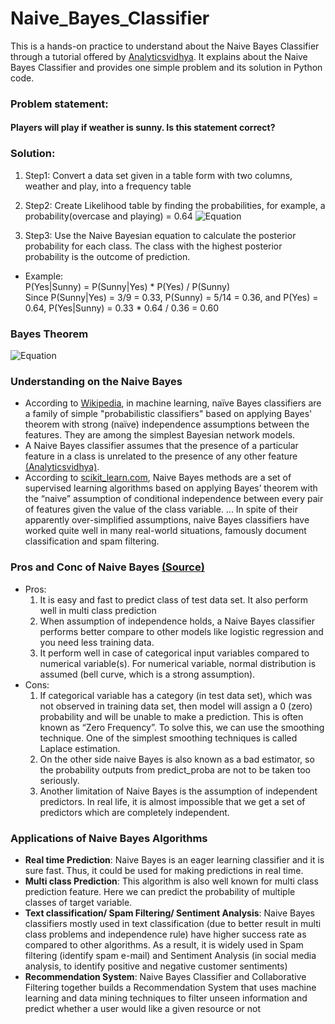 # Naive_Bayes_Classifier

This is a hands-on practice to understand about the Naive Bayes Classifier through a tutorial offered by [Analyticsvidhya](https://www.analyticsvidhya.com/blog/2017/09/naive-bayes-explained/?). It explains about the Naive Bayes Classifier and provides one simple problem and its solution in Python code.


### Problem statement:
#### Players will play if weather is sunny. Is this statement correct?


### Solution:
1. Step1: Convert a data set given in a table form with two columns, weather and play, into a frequency table

2. Step2: Create Likelihood table by finding the probabilities, for example, a probability(overcase and playing) = 0.64
![Equation](https://www.analyticsvidhya.com/wp-content/uploads/2015/08/Bayes_41.png)

3. Step3: Use the Naive Bayesian equation to calculate the posterior probability for each class. The class with the highest posterior probability is the outcome of prediction.
  - Example: <br/>
      P(Yes|Sunny) = P(Sunny|Yes) * P(Yes) / P(Sunny)<br/>
      Since P(Sunny|Yes) = 3/9 = 0.33, P(Sunny) = 5/14 = 0.36, and P(Yes) = 0.64,
      P(Yes|Sunny) = 0.33 * 0.64 / 0.36 = 0.60
      
### Bayes Theorem
![Equation](https://www.analyticsvidhya.com/wp-content/uploads/2015/09/Bayes_rule-300x172.png)

### Understanding on the Naive Bayes

* According to [Wikipedia](https://en.wikipedia.org/wiki/Naive_Bayes_classifier), in machine learning, naïve Bayes classifiers are a family of simple "probabilistic classifiers" based on applying Bayes' theorem with strong (naïve) independence assumptions between the features. They are among the simplest Bayesian network models.
* A Naive Bayes classifier assumes that the presence of a particular feature in a class is unrelated to the presence of any other feature [(Analyticsvidhya)](https://www.analyticsvidhya.com/blog/2017/09/naive-bayes-explained/?).
* According to [scikit_learn.com](https://scikit-learn.org/stable/modules/naive_bayes.html), Naive Bayes methods are a set of supervised learning algorithms based on applying Bayes’ theorem with the “naive” assumption of conditional independence between every pair of features given the value of the class variable. ... In spite of their apparently over-simplified assumptions, naive Bayes classifiers have worked quite well in many real-world situations, famously document classification and spam filtering.

### Pros and Conc of Naive Bayes [(Source)](https://www.analyticsvidhya.com/blog/2017/09/naive-bayes-explained/?)
* Pros:
  1. It is easy and fast to predict class of test data set. It also perform well in multi class prediction
  2. When assumption of independence holds, a Naive Bayes classifier performs better compare to other models like logistic regression and you need less training data.
  3. It perform well in case of categorical input variables compared to numerical variable(s). For numerical variable, normal distribution is assumed (bell curve, which is a strong assumption).
* Cons:
  1. If categorical variable has a category (in test data set), which was not observed in training data set, then model will assign a 0 (zero) probability and will be unable to make a prediction. This is often known as “Zero Frequency”. To solve this, we can use the smoothing technique. One of the simplest smoothing techniques is called Laplace estimation.
  2. On the other side naive Bayes is also known as a bad estimator, so the probability outputs from predict_proba are not to be taken too seriously.
  3. Another limitation of Naive Bayes is the assumption of independent predictors. In real life, it is almost impossible that we get a set of predictors which are completely independent.
  
### Applications of Naive Bayes Algorithms
* **Real time Prediction**: Naive Bayes is an eager learning classifier and it is sure fast. Thus, it could be used for making predictions in real time.
* **Multi class Prediction**: This algorithm is also well known for multi class prediction feature. Here we can predict the probability of multiple classes of target variable.
* **Text classification/ Spam Filtering/ Sentiment Analysis**: Naive Bayes classifiers mostly used in text classification (due to better result in multi class problems and independence rule) have higher success rate as compared to other algorithms. As a result, it is widely used in Spam filtering (identify spam e-mail) and Sentiment Analysis (in social media analysis, to identify positive and negative customer sentiments)
* **Recommendation System**: Naive Bayes Classifier and Collaborative Filtering together builds a Recommendation System that uses machine learning and data mining techniques to filter unseen information and predict whether a user would like a given resource or not
